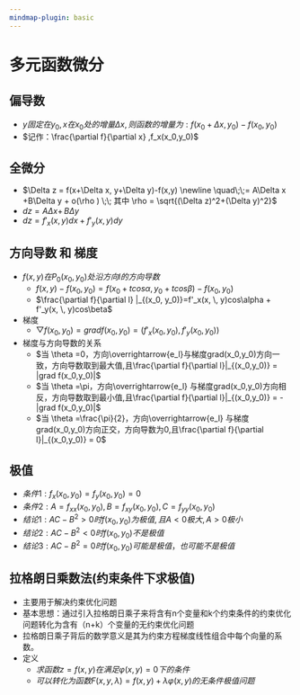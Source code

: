 ```yaml
---
mindmap-plugin: basic
---
```


# 多元函数微分
## 偏导数
- $y固定在y_0, x在x_0处的增量 \Delta x,则函数的增量为: f(x_0+\Delta x, y_0) - f(x_0, y_0)$
- $记作：\frac{\partial f}{\partial x} ,f_x(x_0,y_0)$

## 全微分
- $\Delta z = f(x+\Delta x, y+\Delta y)-f(x,y) \newline \quad\;\;= A\Delta x +B\Delta y + o(\rho ) \;\; 其中 \rho = \sqrt{(\Delta z)^2+(\Delta y)^2}$
- $dz = A\Delta x + \, B\Delta y$
- $dz   = f'_x(x, \, y)dx + f'_y(x, \, y)dy$

## 方向导数 和 梯度
- $f(x, y)在 P_0(x_0,y_0) 处沿方向 l 的 方向导数$
    - $f(x,y)-f(x_0,y_0)=f(x_0+tcos\alpha , y_0+tcos\beta )-f(x_0,y_0)$
    - $\frac{\partial f}{\partial l} |_{(x_0, y_0)}=f'_x(x, \, y)cos\alpha   + f'_y(x, \, y)cos\beta$
- 梯度
    - $\bigtriangledown f(x_0, y_0) = gradf(x_0, y_0) = (f'_x(x_0, y_0),f'_y(x_0, y_0))$
- 梯度与方向导数的关系
    - $当 \theta =0，方向\overrightarrow{e_l}与梯度grad(x_0,y_0)方向一致，方向导数取到最大值,且\frac{\partial f}{\partial l}|_{(x_0,y_0)} = |grad f(x_0,y_0)|$
    - $当 \theta =\pi，方向\overrightarrow{e_l} 与梯度grad(x_0,y_0)方向相反，方向导数取到最小值,且\frac{\partial f}{\partial l}|_{(x_0,y_0)} = -|grad f(x_0,y_0)|$
    - $当 \theta =\frac{\pi}{2}，方向\overrightarrow{e_l} 与梯度grad(x_0,y_0)方向正交，方向导数为0,且\frac{\partial f}{\partial l}|_{(x_0,y_0)} = 0$

## 极值
- $条件1:f_x(x_0, y_0)=f_y(x_0, y_0)=0$
- $条件2:A = f{_x}{_x} (x_0, y_0),B = f{_x}{_y} (x_0, y_0),C = f{_y}{_y} (x_0, y_0)$
- $结论1:AC-B^2>0时 f(x_0,y_0) 为极值, 且A<0极大, A>0极小$
- $结论2:AC-B^2<0时 f(x_0,y_0) 不是极值$
- $结论3:AC-B^2=0时 f(x_0,y_0) 可能是极值，也可能不是极值$

## 拉格朗日乘数法(约束条件下求极值)
- 主要用于解决约束优化问题
- 基本思想：通过引入拉格朗日乘子来将含有n个变量和k个约束条件的约束优化问题转化为含有（n+k）个变量的无约束优化问题
- 拉格朗日乘子背后的数学意义是其为约束方程梯度线性组合中每个向量的系数。
- 定义
    - $求函数z=f(x,y)在满足\varphi(x,y)=0下的条件$
    - $可以转化为函数F(x,y, \lambda)=f(x,y)+\lambda \varphi(x,y) 的无条件极值问题$
